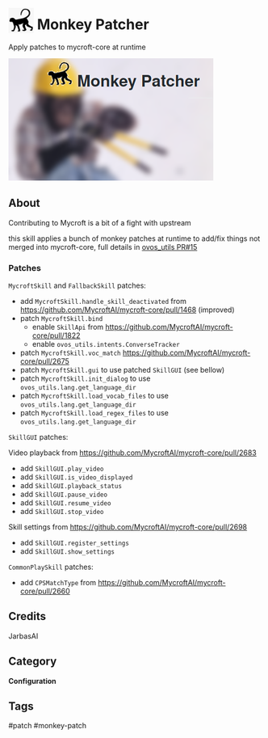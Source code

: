 # <img src='./desktop/icon/monkey_patch.png' card_color='#22a7f0' width='50' height='50' style='vertical-align:bottom'/> Monkey Patcher

Apply patches to mycroft-core at runtime

![](./logo.png)


## About

Contributing to Mycroft is a bit of a fight with upstream

this skill applies a bunch of monkey patches at runtime to add/fix things 
not merged into mycroft-core, full details in [ovos_utils PR#15](https://github.com/OpenVoiceOS/ovos_utils/pull/15)

### Patches

`MycroftSkill` and `FallbackSkill` patches:

- add `MycroftSkill.handle_skill_deactivated` from https://github.com/MycroftAI/mycroft-core/pull/1468 (improved)
- patch `MycroftSkill.bind`
    - enable `SkillApi` from https://github.com/MycroftAI/mycroft-core/pull/1822
    - enable `ovos_utils.intents.ConverseTracker`
- patch `MycroftSkill.voc_match` https://github.com/MycroftAI/mycroft-core/pull/2675
- patch `MycroftSkill.gui` to use patched `SkillGUI` (see bellow)
- patch `MycroftSkill.init_dialog` to use `ovos_utils.lang.get_language_dir`
- patch `MycroftSkill.load_vocab_files` to use `ovos_utils.lang.get_language_dir`
- patch `MycroftSkill.load_regex_files` to use `ovos_utils.lang.get_language_dir`


`SkillGUI` patches:

Video playback from https://github.com/MycroftAI/mycroft-core/pull/2683
- add `SkillGUI.play_video`
- add `SkillGUI.is_video_displayed`
- add `SkillGUI.playback_status`
- add `SkillGUI.pause_video`
- add `SkillGUI.resume_video`
- add `SkillGUI.stop_video`

Skill settings from https://github.com/MycroftAI/mycroft-core/pull/2698
- add `SkillGUI.register_settings`
- add `SkillGUI.show_settings`

`CommonPlaySkill` patches:
- add `CPSMatchType` from https://github.com/MycroftAI/mycroft-core/pull/2660

## Credits
JarbasAI

## Category
**Configuration**

## Tags
#patch
#monkey-patch
